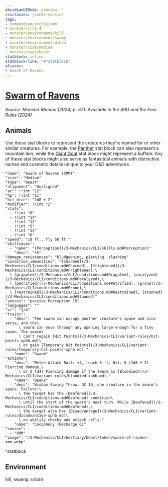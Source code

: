 ```yaml
---
obsidianUIMode: preview
cssclasses: json5e-monster
tags:
- compendium/src/5e/xmm
- monster/cr/1-4
- monster/environment/hill
- monster/environment/swamp
- monster/environment/urban
- monster/size/medium
- monster/type/beast
statblock: inline
statblock-link: "#^statblock"
aliases:
- Swarm of Ravens
---
```

# [Swarm of Ravens](3-Mechanics\CLI\bestiary\beast/swarm-of-ravens-xmm.md)
*Source: Monster Manual (2024) p. 371. Available in the <span title='Systems Reference Document (5.2)'>SRD</span> and the Free Rules (2024)*  

## Animals

Use these stat blocks to represent the creatures they're named for or other similar creatures. For example, the [Panther](/3-Mechanics/CLI/bestiary/beast/panther-xmm.md) stat block can also represent a mountain lion, while the [Giant Goat](/3-Mechanics/CLI/bestiary/beast/giant-goat-xmm.md) stat block might represent a buffalo. Any of these stat blocks might also serve as fantastical animals with distinctive names and cosmetic details unique to your D&D adventures.

```statblock
"name": "Swarm of Ravens (XMM)"
"size": "Medium"
"type": "beast"
"alignment": "Unaligned"
"ac": !!int "12"
"hp": !!int "11"
"hit_dice": "2d8 + 2"
"modifier": !!int "2"
"stats":
  - !!int "6"
  - !!int "14"
  - !!int "12"
  - !!int "5"
  - !!int "12"
  - !!int "6"
"speed": "10 ft., fly 50 ft."
"skillsaves":
  - "name": "[Perception](/3-Mechanics/CLI/skills.md#Perception)"
    "desc": "+5"
"damage_resistances": "bludgeoning, piercing, slashing"
"condition_immunities": "[charmed](/3-Mechanics/CLI/conditions.md#Charmed), [frightened](/3-Mechanics/CLI/conditions.md#Frightened),\
  \ [grappled](/3-Mechanics/CLI/conditions.md#Grappled), [paralyzed](/3-Mechanics/CLI/conditions.md#Paralyzed),\
  \ [petrified](/3-Mechanics/CLI/conditions.md#Petrified), [prone](/3-Mechanics/CLI/conditions.md#Prone),\
  \ [restrained](/3-Mechanics/CLI/conditions.md#Restrained), [stunned](/3-Mechanics/CLI/conditions.md#Stunned)"
"senses": "passive Perception 15"
"languages": ""
"cr": "1/4"
"traits":
  - "desc": "The swarm can occupy another creature's space and vice versa, and the\
      \ swarm can move through any opening large enough for a Tiny raven. The swarm\
      \ can't regain [Hit Points](/3-Mechanics/CLI/variant-rules/hit-points-xphb.md)\
      \ or gain [Temporary Hit Points](/3-Mechanics/CLI/variant-rules/temporary-hit-points-xphb.md)."
    "name": "Swarm"
"actions":
  - "desc": "Melee Attack Roll: +4, reach 5 ft. Hit: 5 (1d6 + 2) Piercing damage,\
      \ or 2 (d4) Piercing damage if the swarm is [Bloodied](/3-Mechanics/CLI/variant-rules/bloodied-xphb.md)."
    "name": "Beaks"
  - "desc": "Wisdom Saving Throw: DC 10, one creature in the swarm's space. Failure:\
      \ The target has the [Deafened](/3-Mechanics/CLI/conditions.md#Deafened) condition\
      \ until the start of the swarm's next turn. While [Deafened](/3-Mechanics/CLI/conditions.md#Deafened),\
      \ the target also has [Disadvantage](/3-Mechanics/CLI/variant-rules/disadvantage-xphb.md)\
      \ on ability checks and attack rolls."
    "name": "Cacophony (Recharge 6)"
"source":
  - "XMM"
"image": "/3-Mechanics/CLI/bestiary/beast/token/swarm-of-ravens-xmm.webp"
```
^statblock

## Environment

hill, swamp, urban